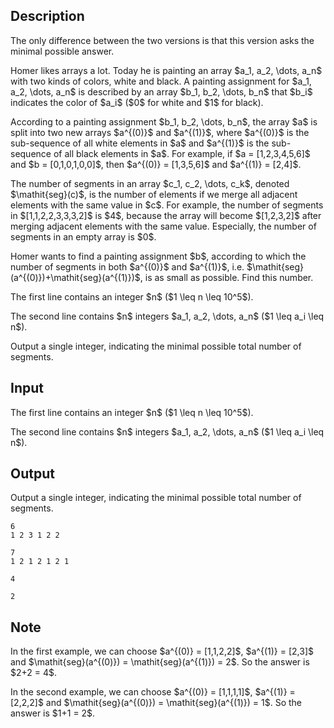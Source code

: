 ## Description

<div><p><span class="tex-font-style-bf">The only difference between the two versions is that this version asks the <span class="tex-font-style-it">minimal</span> possible answer.</span></p><p>Homer likes arrays a lot. Today he is painting an array $a_1, a_2, \dots, a_n$ with two kinds of colors, <span class="tex-font-style-bf">white</span> and <span class="tex-font-style-bf">black</span>. A painting assignment for $a_1, a_2, \dots, a_n$ is described by an array $b_1, b_2, \dots, b_n$ that $b_i$ indicates the color of $a_i$ ($0$ for white and $1$ for black).</p><p>According to a painting assignment $b_1, b_2, \dots, b_n$, the array $a$ is split into two new arrays $a^{(0)}$ and $a^{(1)}$, where $a^{(0)}$ is the sub-sequence of all white elements in $a$ and $a^{(1)}$ is the sub-sequence of all black elements in $a$. For example, if $a = [1,2,3,4,5,6]$ and $b = [0,1,0,1,0,0]$, then $a^{(0)} = [1,3,5,6]$ and $a^{(1)} = [2,4]$.</p><p>The number of segments in an array $c_1, c_2, \dots, c_k$, denoted $\mathit{seg}(c)$, is the number of elements if we merge all adjacent elements with the same value in $c$. For example, the number of segments in $[1,1,2,2,3,3,3,2]$ is $4$, because the array will become $[1,2,3,2]$ after merging adjacent elements with the same value. Especially, the number of segments in an empty array is $0$.</p><p>Homer wants to find a painting assignment $b$, according to which the number of segments in both $a^{(0)}$ and $a^{(1)}$, i.e. $\mathit{seg}(a^{(0)})+\mathit{seg}(a^{(1)})$, is as <span class="tex-font-style-bf">small</span> as possible. Find this number.</p></div><div class="input-specification"><p>The first line contains an integer $n$ ($1 \leq n \leq 10^5$).</p><p>The second line contains $n$ integers $a_1, a_2, \dots, a_n$ ($1 \leq a_i \leq n$).</p></div><div class="output-specification"><p>Output a single integer, indicating the <span class="tex-font-style-bf">minimal</span> possible total number of segments.</p></div>

## Input

<p>The first line contains an integer $n$ ($1 \leq n \leq 10^5$).</p><p>The second line contains $n$ integers $a_1, a_2, \dots, a_n$ ($1 \leq a_i \leq n$).</p>

## Output

<p>Output a single integer, indicating the <span class="tex-font-style-bf">minimal</span> possible total number of segments.</p>





```input1
6
1 2 3 1 2 2
```




```input2
7
1 2 1 2 1 2 1
```




```output1
4
```




```output2
2
```



## Note

<p>In the first example, we can choose $a^{(0)} = [1,1,2,2]$, $a^{(1)} = [2,3]$ and $\mathit{seg}(a^{(0)}) = \mathit{seg}(a^{(1)}) = 2$. So the answer is $2+2 = 4$.</p><p>In the second example, we can choose $a^{(0)} = [1,1,1,1]$, $a^{(1)} = [2,2,2]$ and $\mathit{seg}(a^{(0)}) = \mathit{seg}(a^{(1)}) = 1$. So the answer is $1+1 = 2$.</p>
